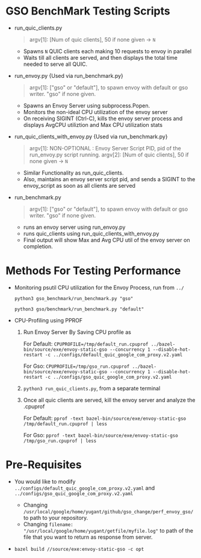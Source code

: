# GSO BenchMark Testing Scripts
- run_quic_clients.py
    > argv[1]: [Num of quic clients], 50 if none given -> `N`
    - Spawns `N` QUIC clients each making 10 requests to envoy in parallel
    - Waits till all clients are served,  and then displays the total time needed to serve all QUIC.

- run_envoy.py {Used via run_benchmark.py}
    > argv[1]: ["gso" or "default"], to spawn envoy with default or gso writer. "gso" if none given.
    - Spawns an Envoy Server using subprocess.Popen.
    - Monitors the non-ideal CPU utilization of the envoy server
    - On receiving SIGINT (Ctrl-C), kills the envoy server process and displays AvgCPU utiliztion and Max CPU utilization stats

- run_quic_clients_with_envoy.py {Used via run_benchmark.py}
    > argv[1]: NON-OPTIONAL : Envoy Server Script PID, pid of the run_envoy.py script running.
    > argv[2]: [Num of quic clients], 50 if none given -> `N`
    - Similar Functionality as run_quic_clients.
    - Also, maintains an envoy server script pid, and sends a SIGINT to the envoy_script as soon as all clients are served

- run_benchmark.py
    > argv[1]: ["gso" or "default"], to spawn envoy with default or gso writer. "gso" if none given.
    - runs an envoy server using run_envoy.py
    - runs quic_clients using run_quic_clients_with_envoy.py
    - Final output will show Max and Avg CPU util of the envoy server on completion.

# Methods For Testing Performance
- Monitoring psutil CPU utilization for the Envoy Process, run from `../`

    `python3 gso_benchmark/run_benchmark.py "gso"`
    
    `python3 gso/benchmark/run_benchmark.py "default"`

- CPU-Profiling using PPROF
    1. Run Envoy Server By Saving CPU profile as
       
       For Default:
       `CPUPROFILE=/tmp/default_run.cpuprof ../bazel-bin/source/exe/envoy-static-gso --concurrency 1 --disable-hot-restart -c ../configs/default_quic_google_com_proxy.v2.yaml`
       
       For Gso:
       `CPUPROFILE=/tmp/gso_run.cpuprof ../bazel-bin/source/exe/envoy-static-gso --concurrency 1 --disable-hot-restart -c ../configs/gso_quic_google_com_proxy.v2.yaml`
    
    2. `python3 run_quic_clients.py`, from a separate terminal
    
    3. Once all quic clients are served, kill the envoy server and analyze the .cpuprof

       For Default:
       `pprof -text bazel-bin/source/exe/envoy-static-gso /tmp/default_run.cpuprof | less`

       For Gso:
       `pprof -text bazel-bin/source/exe/envoy-static-gso /tmp/gso_run.cpuprof | less`
 
 # Pre-Requisites
 - You would like to modify `../configs/default_quic_google_com_proxy.v2.yaml` and `../configs/gso_quic_google_com_proxy.v2.yaml`
    - Changing `/usr/local/google/home/yugant/github/gso_change/perf_envoy_gso/` to path to your repository.
    - Changing `filename: "/usr/local/google/home/yugant/getfile/myfile.log"` to path of the file that you want to return as response from server.

 - `bazel build //source/exe:envoy-static-gso -c opt`   

